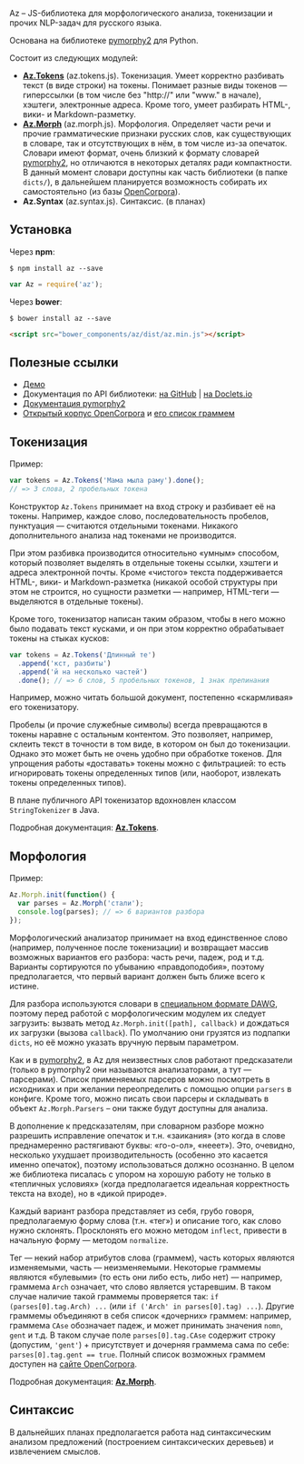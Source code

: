 Az – JS-библиотека для морфологического анализа, токенизации и прочих NLP-задач для русского языка.

Основана на библиотеке [pymorphy2](https://github.com/kmike/pymorphy2) для Python.

Состоит из следующих модулей:
- [**Az.Tokens**](https://github.com/deNULL/Az.js/wiki/Az.Tokens) (az.tokens.js). Токенизация. Умеет корректно разбивать текст (в виде строки) на токены. Понимает разные виды токенов — гиперссылки (в том числе без "http://" или "www." в начале), хэштеги, электронные адреса. Кроме того, умеет разбирать HTML-, вики- и Markdown-разметку.
- [**Az.Morph**](https://github.com/deNULL/Az.js/wiki/Az.Morph) (az.morph.js). Морфология. Определяет части речи и прочие грамматические признаки русских слов, как существующих в словаре, так и отсутствующих в нём, в том числе из-за опечаток. Словари имеют формат, очень близкий к формату словарей [pymorphy2](https://github.com/kmike/pymorphy2), но отличаются в некоторых деталях ради компактности. В данный момент словари доступны как часть библиотеки (в папке `dicts/`), в дальнейшем планируется возможность собирать их самостоятельно (из базы [OpenCorpora](http://opencorpora.org/)).
- **Az.Syntax** (az.syntax.js). Синтаксис. (в планах)

## Установка

Через **npm**:
```
$ npm install az --save
```

```js
var Az = require('az');
```

Через **bower**:
```
$ bower install az --save
```

```html
<script src="bower_components/az/dist/az.min.js"></script>
```

## Полезные ссылки

- [Демо](https://denull.github.io/Az.js/)
- Документация по API библиотеки: [на GitHub](https://github.com/deNULL/Az.js/wiki/) | [на Doclets.io](https://doclets.io/deNULL/Az.js/master)
- [Документация pymorphy2](http://pymorphy2.readthedocs.io/en/latest/user/index.html)
- [Открытый корпус OpenCorpora](http://opencorpora.org/) и [его список граммем](http://opencorpora.org/dict.php?act=gram)

## Токенизация

Пример:
```js
var tokens = Az.Tokens('Мама мыла раму').done();
// => 3 слова, 2 пробельных токена
```

Конструктор `Az.Tokens` принимает на вход строку и разбивает её на токены. Например, каждое слово, последовательность пробелов, пунктуация — считаются отдельными токенами. Никакого дополнительного анализа над токенами не производится.

При этом разбивка производится относительно «умным» способом, который позволяет выделять в отдельные токены ссылки, хэштеги и адреса электронной почты. Кроме «чистого» текста поддерживается HTML-, вики- и Markdown-разметка (никакой особой структуры при этом не строится, но сущности разметки — например, HTML-теги — выделяются в отдельные токены).

Кроме того, токенизатор написан таким образом, чтобы в него можно было подавать текст кусками, и он при этом корректно обрабатывает токены на стыках кусков:
```js
var tokens = Az.Tokens('Длинный те')
  .append('кст, разбиты')
  .append('й на несколько частей')
  .done(); // => 6 слов, 5 пробельных токенов, 1 знак препинания
```
Например, можно читать большой документ, постепенно «скармливая» его токенизатору.

Пробелы (и прочие служебные символы) всегда превращаются в токены наравне с остальным контентом. Это позволяет, например, склеить текст в точности в том виде, в котором он был до токенизации. Однако это может быть не очень удобно при обработке токенов. Для упрощения работы «доставать» токены можно с фильтрацией: то есть игнорировать токены определенных типов (или, наоборот, извлекать токены определенных типов).

В плане публичного API токенизатор вдохновлен классом ```StringTokenizer``` в Java.

Подробная документация: [**Az.Tokens**](https://github.com/deNULL/Az.js/wiki/Az.Tokens).

## Морфология

Пример:
```js
Az.Morph.init(function() {
  var parses = Az.Morph('стали');
  console.log(parses); // => 6 вариантов разбора
});
```

Морфологический анализатор принимает на вход единственное слово (например, полученное после токенизации) и возвращает массив возможных вариантов его разбора: часть речи, падеж, род и т.д. Варианты сортируются по убыванию «правдоподобия», поэтому предполагается, что первый вариант должен быть ближе всего к истине.

Для разбора используются словари в [специальном формате DAWG](http://pymorphy2.readthedocs.io/en/latest/internals/dict.html#id12), поэтому перед работой с морфологическим модулем их следует загрузить: вызвать метод `Az.Morph.init([path], callback)` и дождаться их загрузки (вызова `callback`). По умолчанию они грузятся из подпапки `dicts`, но её можно указать вручную первым параметром.

Как и в [pymorphy2](http://pymorphy2.readthedocs.io/en/latest/internals/prediction.html), в Az для неизвестных слов работают предсказатели (только в pymorphy2 они называются анализаторами, а тут — парсерами). Список применяемых парсеров можно посмотреть в исходниках и при желании переопределить с помощью опции `parsers` в конфиге. Кроме того, можно писать свои парсеры и складывать в объект `Az.Morph.Parsers` – они также будут доступны для анализа.

В дополнение к предсказателям, при словарном разборе можно разрешить исправление опечаток и т.н. «заикания» (это когда в слове преднамеренно растягивают буквы: «го-о-ол», «нееет»). Это, очевидно, несколько ухудшает производительность (особенно это касается именно опечаток), поэтому использоваться должно осознанно. В целом же библиотека писалась с упором на хорошую работу не только в «тепличных условиях» (когда предполагается идеальная корректность текста на входе), но в «дикой природе».

Каждый вариант разбора представляет из себя, грубо говоря, предполагаемую форму слова (т.н. «тег») и описание того, как слово нужно склонять. Просклонять его можно методом `inflect`, привести в начальную форму — методом `normalize`.

Тег — некий набор атрибутов слова (граммем), часть которых являются изменяемыми, часть — неизменяемыми. Некоторые граммемы являются «булевыми» (то есть они либо есть, либо нет) — например, граммема `Arch` означает, что слово является устаревшим. В таком случае наличие такой граммемы проверяется так: `if (parses[0].tag.Arch) ...` (или `if ('Arch' in parses[0].tag) ...`). Другие граммемы объединяют в себя список «дочерних» граммем: например, граммема `CAse` обозначает падеж, и может принимать значения `nomn`, `gent` и т.д. В таком случае поле `parses[0].tag.CAse` содержит строку (допустим, `'gent'`) + присутствует и дочерняя граммема сама по себе: `parses[0].tag.gent == true`. Полный список возможных граммем доступен на [сайте OpenCorpora](http://opencorpora.org/dict.php?act=gram).

Подробная документация: [**Az.Morph**](https://github.com/deNULL/Az.js/wiki/Az.Morph).

## Синтаксис

В дальнейших планах предполагается работа над синтаксическим анализом предложений (построением синтаксических деревьев) и извлечением смыслов.
